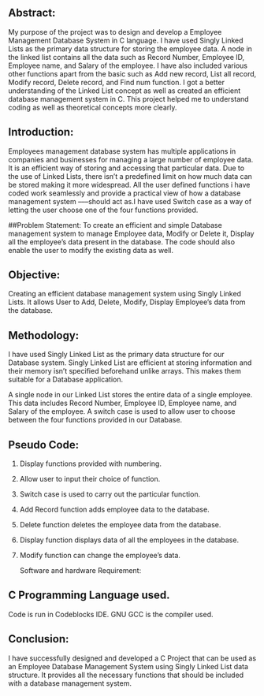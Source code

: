 ## Abstract:

My purpose of the project was to design and develop a Employee Management Database System in C language. I have used Singly Linked Lists as the primary data structure for storing the employee data. A node in the linked list contains all the data such as Record Number, Employee ID, Employee name, and Salary of the employee. I have also included various other functions apart from the basic such as Add new record, List all record, Modify record, Delete record, and Find num function. I got a better understanding of the Linked List concept as well as created an efficient database management system in C. This project helped me to understand coding as well as theoretical concepts more clearly.


## Introduction:
  Employees management database system has multiple applications in companies and businesses for managing a large number of employee data. It is an efficient way of storing and accessing that particular data. Due to the use of Linked Lists, there isn’t a predefined limit on how much data can be stored making it more widespread. All the user defined functions i have coded work seamlessly and provide a practical view of how a database management system –––should act as.I have used Switch case as a way of letting the user choose one of the four functions provided.


##Problem Statement:
To create an efficient and simple Database management system to manage Employee data, Modify or Delete it, Display all the employee’s data present in the database. The code should also enable the user to modify the existing data as well.  

## Objective:
Creating an efficient database management system using Singly Linked Lists.
It allows User to Add, Delete, Modify, Display Employee’s data from the database.


## Methodology:
I have used Singly Linked List as the primary data structure for our Database system. Singly Linked List are efficient at storing information and their memory isn’t specified beforehand unlike arrays. This makes them suitable for a Database application.

A single node in our Linked List stores the entire data of a single employee. This data includes Record Number, Employee ID, Employee name, and Salary of the employee. A switch case is used to allow user to choose between the four functions provided in our Database.

## Pseudo Code:

1.	Display functions provided with numbering.

2.	Allow user to input their choice of function.

3.	Switch case is used to carry out the particular function.

4.	Add Record function adds employee data to the database.

5.	Delete function deletes the employee data from the database.

6.	Display function displays data of all the employees in the database.

7.	Modify function can change the employee’s data.

	Software and hardware Requirement:
	
## C Programming Language used.
Code is run in Codeblocks IDE.
GNU GCC is the compiler used.

## Conclusion:
I have successfully designed and developed a C Project that can be used as an Employee Database Management System using Singly Linked List data structure. It provides all the necessary functions that should be included with a database management system.

 



